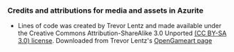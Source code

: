 ### Credits and attributions for media and assets in Azurite
* Lines of code was created by Trevor Lentz and made available under the Creative Commons Attribution-ShareAlike 3.0 Unported [(CC BY-SA 3.0) license](https://creativecommons.org/licenses/by-sa/3.0/
). Downloaded from Trevor Lentz's [OpenGameart page](https://opengameart.org/content/lines-of-code)